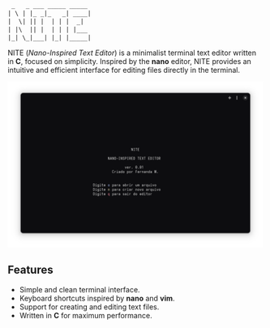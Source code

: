 ```
 _   _ ___ _____ _____ 
| \ | |_ _|_   _| ____|
|  \| || |  | | |  _| 
| |\  || |  | | | |___
|_| \_|___| |_| |_____|

```
NITE (*Nano-Inspired Text Editor*) is a minimalist terminal text editor written in **C**, focused on simplicity.
Inspired by the **nano** editor, NITE provides an intuitive and efficient interface for editing files directly in the terminal.

![Screenshot](screenshot.png)

## Features
- Simple and clean terminal interface.
- Keyboard shortcuts inspired by **nano** and **vim**.
- Support for creating and editing text files.
- Written in **C** for maximum performance.
